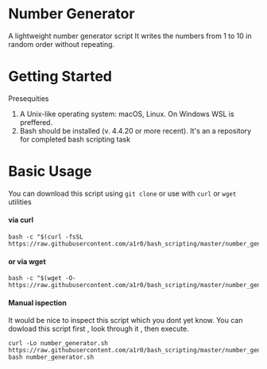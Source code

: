 # Number Generator
A lightweight number generator script
It writes the numbers from 1 to 10 in random order without repeating.

# Getting Started
Presequities
  1. A Unix-like operating system: macOS, Linux. On Windows WSL is preffered.
  2. Bash should be installed (v. 4.4.20 or more recent).
It's an a repository for completed bash scripting task

# Basic Usage

You can download this script using `git clone` or use with `curl` or `wget` utilities

#### via curl
```shell
bash -c "$(curl -fsSL https://raw.githubusercontent.com/a1r0/bash_scripting/master/number_generator.sh)"
```

#### or via wget
```shell
bash -c "$(wget -O- https://raw.githubusercontent.com/a1r0/bash_scripting/master/number_generator.sh)"
```

#### Manual ispection 
It would be nice to inspect this script which you dont yet know. 
You can dowload this script first , look through it , then execute.
```shell
curl -Lo number_generator.sh https://raw.githubusercontent.com/a1r0/bash_scripting/master/number_generator.sh
bash number_generator.sh
```

